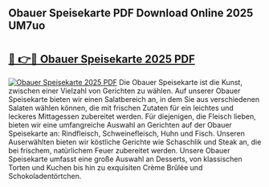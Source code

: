 ## Obauer Speisekarte PDF Download Online 2025 UM7uo

# <h2><a href="http://gc6jemj.nevu.top/?p=Obauer+Speisekarte">🔗 👉🔴 Obauer Speisekarte 2025 PDF</a></h2>

[![Obauer Speisekarte 2025 PDF](https://i.imgur.com/dBaPXMq.png)](http://gc6jemj.nevu.top/?p=Obauer+Speisekarte)
Die Obauer Speisekarte ist die Kunst, zwischen einer Vielzahl von Gerichten zu wählen. Auf unserer Obauer Speisekarte bieten wir einen Salatbereich an, in dem Sie aus verschiedenen Salaten wählen können, die mit frischen Zutaten für ein leichtes und leckeres Mittagessen zubereitet werden. Für diejenigen, die Fleisch lieben, bieten wir eine umfangreiche Auswahl an Gerichten auf der Obauer Speisekarte an: Rindfleisch, Schweinefleisch, Huhn und Fisch. Unseren Auserwählten bieten wir köstliche Gerichte wie Schaschlik und Steak an, die bei frischem, natürlichem Feuer zubereitet werden. Unsere Obauer Speisekarte umfasst eine große Auswahl an Desserts, von klassischen Torten und Kuchen bis hin zu exquisiten Crème Brûlée und Schokoladentörtchen.
